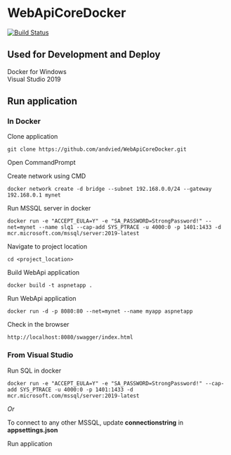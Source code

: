 # WebApiCoreDocker

[![Build Status](https://andriusviederis.visualstudio.com/WebApiCoreDocker/_apis/build/status/andvied.WebApiCoreDocker?branchName=master)](https://andriusviederis.visualstudio.com/WebApiCoreDocker/_build/latest?definitionId=7&branchName=master)

## Used for Development and Deploy
Docker for Windows  
Visual Studio 2019

## Run application  
 
  
### In Docker
Clone application
```
git clone https://github.com/andvied/WebApiCoreDocker.git
```
Open CommandPrompt  

Create network using CMD
```
docker network create -d bridge --subnet 192.168.0.0/24 --gateway 192.168.0.1 mynet
```

Run MSSQL server in docker
```
docker run -e "ACCEPT_EULA=Y" -e "SA_PASSWORD=StrongPassword!" --net=mynet --name slq1 --cap-add SYS_PTRACE -u 4000:0 -p 1401:1433 -d mcr.microsoft.com/mssql/server:2019-latest

```


Navigate to project location
```
cd <project_location>
```

Build WebApi application
```
docker build -t aspnetapp .
```

Run WebApi application
```
docker run -d -p 8080:80 --net=mynet --name myapp aspnetapp
```

Check in the browser
```
http://localhost:8080/swagger/index.html
```


### From Visual Studio

Run SQL in docker
```
docker run -e "ACCEPT_EULA=Y" -e "SA_PASSWORD=StrongPassword!" --cap-add SYS_PTRACE -u 4000:0 -p 1401:1433 -d mcr.microsoft.com/mssql/server:2019-latest
```
*Or*  
  
To connect to any other MSSQL,
update **connectionstring** in **appsettings.json**  

  
Run application


